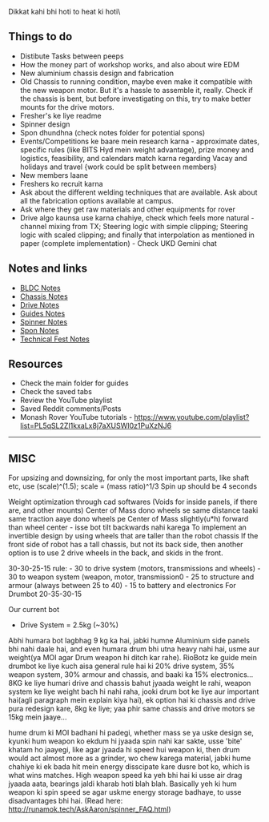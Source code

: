 Dikkat kahi bhi hoti to heat ki hoti\

## Things to do
- Distibute Tasks between peeps
- How the money part of workshop works, and also about wire EDM
- New aluminium chassis design and fabrication
- Old Chassis to running condition, maybe even make it compatible with the new weapon motor. But it's a hassle to assemble it, really. Check if the chassis is bent, but before investigating on this, try to make better mounts for the drive motors.
- Fresher's ke liye readme
- Spinner design
- Spon dhundhna (check notes folder for potential spons)
- Events/Competitions ke baare mein research karna - approximate dates, specific rules (like BITS Hyd mein weight advantage), prize money and logistics, feasibility, and calendars match karna regarding Vacay and holidays and travel {work could be split between members}
- New members laane
- Freshers ko recruit karna
- Ask about the different welding techniques that are available. Ask about all the fabrication options available at campus.
- Ask where they get raw materials and other equipments for rover
- Drive algo kaunsa use karna chahiye, check which feels more natural - channel mixing from TX; Steering logic with simple clipping; Steering logic with scaled clipping; and finally that interpolation as mentioned in paper (complete implementation) - Check UKD Gemini chat
## Notes and links

- [BLDC Notes](Saved%20tabs%20and%20Notes/BLDC%20Notes.md)
- [Chassis Notes](Saved%20tabs%20and%20Notes/Chassis%20Notes.md)
- [Drive Notes](Saved%20tabs%20and%20Notes/Drive%20Notes.md)
- [Guides Notes](Saved%20tabs%20and%20Notes/Guides%20Notes.md)
- [Spinner Notes](Saved%20tabs%20and%20Notes/Spinner%20Notes.md)
- [Spon Notes](Saved%20tabs%20and%20Notes/Spon%20Notes.md)
- [Technical Fest Notes](Saved%20tabs%20and%20Notes/Technical%20Fest%20Notes.md)

## Resources
- Check the main folder for guides
- Check the saved tabs
- Review the YouTube playlist
- Saved Reddit comments/Posts
- Monash Rover YouTube tutorials - https://www.youtube.com/playlist?list=PL5qSL2ZI1kxaLx8j7aXUSWI0z1PuXzNJ6

---
## MISC

For upsizing and downsizing, for only the most important parts, like shaft etc, use (scale)^(1.5); scale = (mass ratio)^1/3
Spin up should be 4 seconds

Weight optimization through cad softwares (Voids for inside panels, if there are, and other mounts)
Center of Mass dono wheels se same distance taaki same traction aaye dono wheels pe
Center of Mass slightly(u*h) forward than wheel center - isse bot tilt backwards nahi karega
To implement an invertible design by using wheels that are taller than the robot chassis
If the front side of robot has a tall chassis, but not its back side, then another option is to use 2 drive wheels in the back, and skids in the front.

30-30-25-15 rule:
	- 30 to drive system (motors, transmissions and wheels)
	- 30 to weapon system (weapon, motor, transmission0
	- 25 to structure and armour (always between 25 to 40)
	- 15 to battery and electronics
For Drumbot 20-35-30-15


Our current bot
- Drive System = 2.5kg (~30%)

Abhi humara bot lagbhag 9 kg ka hai, jabki humne Aluminium side panels bhi nahi daale hai, and even humara drum bhi utna heavy nahi hai, usme aur weight(ya MOI agar Drum weapon hi ditch kar rahe). RioBotz ke guide mein drumbot ke liye kuch aisa general rule hai ki 20% drive system, 35% weapon system, 30% armour and chassis, and baaki ka 15% electronics...
8KG ke liye humari drive and chassis bahut jyaada weight le rahi, weapon system ke liye weight bach hi nahi raha, jooki drum bot ke liye aur important hai(agli paragraph mein explain kiya hai), ek option hai ki chassis and drive pura redesign kare, 8kg ke liye; yaa phir same chassis and drive motors se 15kg mein jaaye...

hume drum ki MOI badhani hi padegi, whether mass se ya uske design se, kyunki hum weapon ko ekdum hi jyaada spin nahi kar sakte, usse 'bite' khatam ho jaayegi, like agar jyaada hi speed hui weapon ki, then drum would act almost more as a grinder, wo chew karega material, jabki hume chahiye ki ek bada hit mein energy disscipate kare dusre bot ko, which is what wins matches. High weapon speed ka yeh bhi hai ki usse air drag jyaada aata, bearings jaldi kharab hoti blah blah. Basically yeh ki hum weapon ki spin speed se agar uskme energy storage badhaye, to usse disadvantages bhi hai. (Read here: http://runamok.tech/AskAaron/spinner_FAQ.html)

